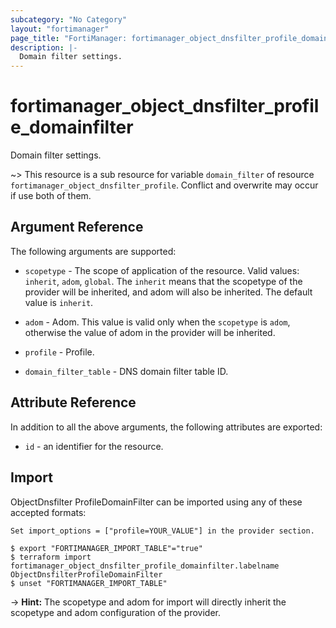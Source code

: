 ```yaml
---
subcategory: "No Category"
layout: "fortimanager"
page_title: "FortiManager: fortimanager_object_dnsfilter_profile_domainfilter"
description: |-
  Domain filter settings.
---
```


# fortimanager_object_dnsfilter_profile_domainfilter
Domain filter settings.

~> This resource is a sub resource for variable `domain_filter` of resource `fortimanager_object_dnsfilter_profile`. Conflict and overwrite may occur if use both of them.



## Argument Reference


The following arguments are supported:

* `scopetype` - The scope of application of the resource. Valid values: `inherit`, `adom`, `global`. The `inherit` means that the scopetype of the provider will be inherited, and adom will also be inherited. The default value is `inherit`.
* `adom` - Adom. This value is valid only when the `scopetype` is `adom`, otherwise the value of adom in the provider will be inherited.
* `profile` - Profile.

* `domain_filter_table` - DNS domain filter table ID.


## Attribute Reference

In addition to all the above arguments, the following attributes are exported:
* `id` - an identifier for the resource.

## Import

ObjectDnsfilter ProfileDomainFilter can be imported using any of these accepted formats:
```
Set import_options = ["profile=YOUR_VALUE"] in the provider section.

$ export "FORTIMANAGER_IMPORT_TABLE"="true"
$ terraform import fortimanager_object_dnsfilter_profile_domainfilter.labelname ObjectDnsfilterProfileDomainFilter
$ unset "FORTIMANAGER_IMPORT_TABLE"
```
-> **Hint:** The scopetype and adom for import will directly inherit the scopetype and adom configuration of the provider.
